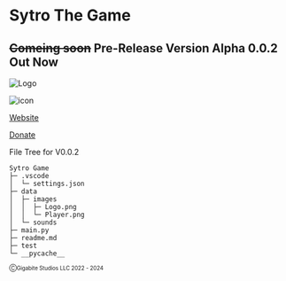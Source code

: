 # Sytro The Game


## ~~Comeing soon~~ Pre-Release Version Alpha 0.0.2 Out Now
![Logo](https://user-images.githubusercontent.com/89956790/149055893-d8024996-0196-49c8-9eaf-708248168b86.png)

![icon](https://img.shields.io/badge/Version-Alpha%20V0.0.2-brightgreen)




[Website](https://www.thezone.repl.co)
          
[Donate](https://www.paypal.com/donate/?hosted_button_id=BSZ4GPYGCKC28)

File Tree for V0.0.2
```
Sytro Game
├─ .vscode
│  └─ settings.json
├─ data
│  ├─ images
│  │  ├─ Logo.png
│  │  └─ Player.png
│  └─ sounds
├─ main.py
├─ readme.md
├─ test
└─ __pycache__

```

<sub><sub>ⒸGigabite Studios LLC 2022 - 2024 <sub><sub>
